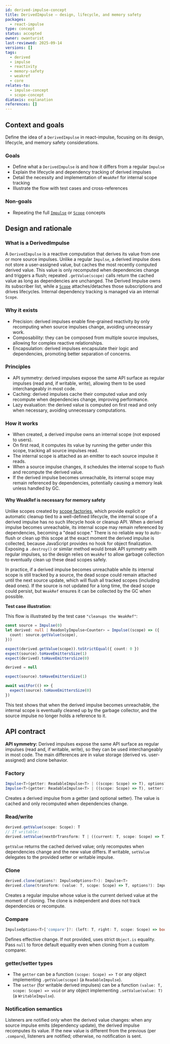 ```yaml
---
id: derived-impulse-concept
title: DerivedImpulse — design, lifecycle, and memory safety
packages:
  - react-impulse
type: concept
status: accepted
owner: owanturist
last-reviewed: 2025-09-14
versions: []
tags:
  - derived
  - impulse
  - reactivity
  - memory-safety
  - weakref
  - core
relates-to:
  - impulse-concept
  - scope-concept
diataxis: explanation
references: []
---
```


## Context and goals

Define the idea of a `DerivedImpulse` in react-impulse, focusing on its design, lifecycle, and memory safety considerations.

### Goals

- Define what a `DerivedImpulse` is and how it differs from a regular `Impulse`
- Explain the lifecycle and dependency tracking of derived impulses
- Detail the necessity and implementation of `WeakRef` for internal scope tracking
- Illustrate the flow with test cases and cross-references

### Non-goals

- Repeating the full [`Impulse`](./impulse-concept.md) or [`Scope`](./scope-concept.md) concepts

## Design and rationale

### What is a DerivedImpulse

A `DerivedImpulse` is a reactive computation that derives its value from one or more source impulses. Unlike a regular `Impulse`, a derived impulse does not store a user-assigned value, but caches the most recently computed derived value. This value is only recomputed when dependencies change and triggers a flush; repeated `.getValue(scope)` calls return the cached value as long as dependencies are unchanged. The Derived Impulse owns its subscriber list, while a [`Scope`](./scope-concept.md) attaches/detaches those subscriptions and drives lifecycles. Internal dependency tracking is managed via an internal `Scope`.

### Why it exists

- Precision: derived impulses enable fine-grained reactivity by only recomputing when source impulses change, avoiding unnecessary work.
- Composability: they can be composed from multiple source impulses, allowing for complex reactive relationships.
- Encapsulation: derived impulses encapsulate their logic and dependencies, promoting better separation of concerns.

### Principles

- API symmetry: derived impulses expose the same API surface as regular impulses (read and, if writable, write), allowing them to be used interchangeably in most code.
- Caching: derived impulses cache their computed value and only recompute when dependencies change, improving performance.
- Lazy evaluation: the derived value is computed on first read and only when necessary, avoiding unnecessary computations.

### How it works

- When created, a derived impulse owns an internal scope (not exposed to users).
- On first read, it computes its value by running the getter under this scope, tracking all source impulses read.
- The internal scope is attached as an emitter to each source impulse it reads.
- When a source impulse changes, it schedules the internal scope to flush and recompute the derived value.
- If the derived impulse becomes unreachable, its internal scope may remain referenced by dependencies, potentially causing a memory leak unless handled by GC.

#### Why WeakRef is necessary for memory safety

Unlike scopes created by [scope factories](./scope-factories.md), which provide explicit or automatic cleanup tied to a well-defined lifecycle, the internal scope of a derived impulse has no such lifecycle hook or cleanup API. When a derived impulse becomes unreachable, its internal scope may remain referenced by dependencies, becoming a "dead scope." There is no reliable way to auto-flush or clean up this scope at the exact moment the derived impulse is collected, because JavaScript provides no hook for object finalization. Exposing a `.destroy()` or similar method would break API symmetry with regular impulses, so the design relies on `WeakRef` to allow garbage collection to eventually clean up these dead scopes safely.

In practice, if a derived impulse becomes unreachable while its internal scope is still tracked by a source, the dead scope could remain attached until the next source update, which will flush all tracked scopes (including dead ones). If the source is not updated for a long time, the dead scope could persist, but `WeakRef` ensures it can be collected by the GC when possible.

**Test case illustration**:

This flow is illustrated by the test case `"cleanups the WeakRef"`:

```typescript
const source = Impulse(0)
let derived: null | ReadonlyImpulse<Counter> = Impulse((scope) => ({
  count: source.getValue(scope),
}))

expect(derived.getValue(scope)).toStrictEqual({ count: 0 })
expect(source).toHaveEmittersSize(1)
expect(derived).toHaveEmittersSize(0)

derived = null

expect(source).toHaveEmittersSize(1)

await waitFor(() => {
  expect(source).toHaveEmittersSize(0)
})
```

This test shows that when the derived impulse becomes unreachable, the internal scope is eventually cleaned up by the garbage collector, and the source impulse no longer holds a reference to it.

## API contract

**API symmetry:** Derived impulses expose the same API surface as regular impulses (read and, if writable, write), so they can be used interchangeably in most code. The main differences are in value storage (derived vs. user-assigned) and clone behavior.

### Factory

```ts
Impulse<T>(getter: ReadableImpulse<T> | ((scope: Scope) => T), options?: ImpulseOptions<T>): ReadonlyImpulse<T>
Impulse<T>(getter: ReadableImpulse<T> | ((scope: Scope) => T), setter: WritableImpulse<T> | ((value: T, scope: Scope) => void), options?: ImpulseOptions<T>): Impulse<T>
```

Creates a derived impulse from a getter (and optional setter). The value is cached and only recomputed when dependencies change.

### Read/write

```ts
derived.getValue(scope: Scope): T
// If writable:
derived.setValue(nextOrTransform: T | ((current: T, scope: Scope) => T)): void
```

`getValue` returns the cached derived value; only recomputes when dependencies change and the new value differs. If writable, `setValue` delegates to the provided setter or writable impulse.

### Clone

```ts
derived.clone(options?: ImpulseOptions<T>): Impulse<T>
derived.clone(transform: (value: T, scope: Scope) => T, options?): Impulse<T>
```

Creates a regular impulse whose value is the current derived value at the moment of cloning. The clone is independent and does not track dependencies or recompute.

### Compare

```ts
ImpulseOptions<T>['compare']?: (left: T, right: T, scope: Scope) => boolean
```

Defines effective change. If not provided, uses strict `Object.is` equality. Pass `null` to force default equality even when cloning from a custom comparer.

### getter/setter types

- The `getter` can be a function `(scope: Scope) => T` or any object implementing `.getValue(scope)` (a `ReadableImpulse`).
- The `setter` (for writable derived impulses) can be a function `(value: T, scope: Scope) => void` or any object implementing `.setValue(value: T)` (a `WritableImpulse`).

### Notification semantics

Listeners are notified only when the derived value changes: when any source impulse emits (dependency update), the derived impulse recomputes its value. If the new value is different from the previous (per `.compare`), listeners are notified; otherwise, no notification is sent.
